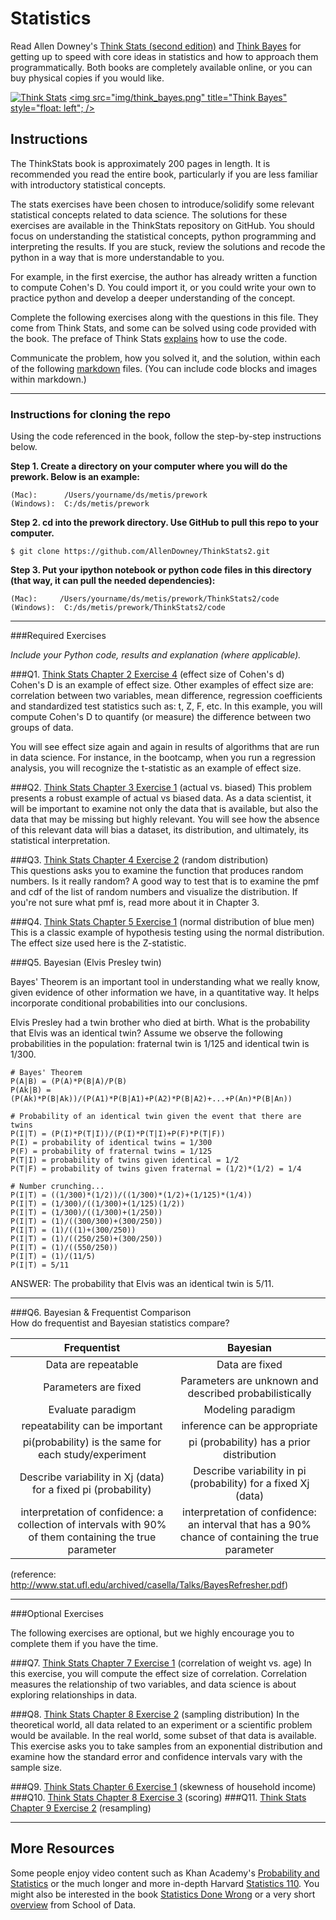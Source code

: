 # Statistics

Read Allen Downey's [Think Stats (second edition)](http://greenteapress.com/thinkstats2/) and [Think Bayes](http://greenteapress.com/thinkbayes/) for getting up to speed with core ideas in statistics and how to approach them programmatically. Both books are completely available online, or you can buy physical copies if you would like.

[<img src="img/think_stats.jpg" title="Think Stats"/>](http://greenteapress.com/thinkstats2/)
[<img src="img/think_bayes.png" title="Think Bayes" style="float: left"; />](http://greenteapress.com/thinkbayes/)  

## Instructions

The ThinkStats book is approximately 200 pages in length.  It is recommended you read the entire book, particularly if you are less familiar with introductory statistical concepts.

The stats exercises have been chosen to introduce/solidify some relevant statistical concepts related to data science.  The solutions for these exercises are available in the ThinkStats repository on GitHub.  You should focus on understanding the statistical concepts, python programming and interpreting the results.  If you are stuck, review the solutions and recode the python in a way that is more understandable to you. 

For example, in the first exercise, the author has already written a function to compute Cohen's D.  You could import it, or you could write your own to practice python and develop a deeper understanding of the concept. 

Complete the following exercises along with the questions in this file. They come from Think Stats, and some can be solved using code provided with the book. The preface of Think Stats [explains](http://greenteapress.com/thinkstats2/html/thinkstats2001.html#toc2) how to use the code.  

Communicate the problem, how you solved it, and the solution, within each of the following [markdown](https://guides.github.com/features/mastering-markdown/) files. (You can include code blocks and images within markdown.)

---

### Instructions for cloning the repo 
Using the code referenced in the book, follow the step-by-step instructions below.  

**Step 1. Create a directory on your computer where you will do the prework.  Below is an example:**

```
(Mac):      /Users/yourname/ds/metis/prework  
(Windows):  C:/ds/metis/prework
```

**Step 2. cd into the prework directory.  Use GitHub to pull this repo to your computer.**

```
$ git clone https://github.com/AllenDowney/ThinkStats2.git
```

**Step 3.  Put your ipython notebook or python code files in this directory (that way, it can pull the needed dependencies):**

```
(Mac):     /Users/yourname/ds/metis/prework/ThinkStats2/code  
(Windows):  C:/ds/metis/prework/ThinkStats2/code
```

---

###Required Exercises

*Include your Python code, results and explanation (where applicable).*

###Q1. [Think Stats Chapter 2 Exercise 4](statistics/2-4-cohens_d.md) (effect size of Cohen's d)  
Cohen's D is an example of effect size.  Other examples of effect size are:  correlation between two variables, mean difference, regression coefficients and standardized test statistics such as: t, Z, F, etc. In this example, you will compute Cohen's D to quantify (or measure) the difference between two groups of data.   

You will see effect size again and again in results of algorithms that are run in data science.  For instance, in the bootcamp, when you run a regression analysis, you will recognize the t-statistic as an example of effect size.

###Q2. [Think Stats Chapter 3 Exercise 1](statistics/3-1-actual_biased.md) (actual vs. biased)
This problem presents a robust example of actual vs biased data.  As a data scientist, it will be important to examine not only the data that is available, but also the data that may be missing but highly relevant.  You will see how the absence of this relevant data will bias a dataset, its distribution, and ultimately, its statistical interpretation.

###Q3. [Think Stats Chapter 4 Exercise 2](statistics/4-2-random_dist.md) (random distribution)  
This questions asks you to examine the function that produces random numbers.  Is it really random?  A good way to test that is to examine the pmf and cdf of the list of random numbers and visualize the distribution.  If you're not sure what pmf is, read more about it in Chapter 3.  

###Q4. [Think Stats Chapter 5 Exercise 1](statistics/5-1-blue_men.md) (normal distribution of blue men)
This is a classic example of hypothesis testing using the normal distribution.  The effect size used here is the Z-statistic. 



###Q5. Bayesian (Elvis Presley twin) 

Bayes' Theorem is an important tool in understanding what we really know, given evidence of other information we have, in a quantitative way.  It helps incorporate conditional probabilities into our conclusions.

Elvis Presley had a twin brother who died at birth.  What is the probability that Elvis was an identical twin? Assume we observe the following probabilities in the population: fraternal twin is 1/125 and identical twin is 1/300.  

```
# Bayes' Theorem
P(A|B) = (P(A)*P(B|A)/P(B)
P(Ak|B) = (P(Ak)*P(B|Ak))/(P(A1)*P(B|A1)+P(A2)*P(B|A2)+...+P(An)*P(B|An))

# Probability of an identical twin given the event that there are twins
P(I|T) = (P(I)*P(T|I))/(P(I)*P(T|I)+P(F)*P(T|F))
P(I) = probability of identical twins = 1/300
P(F) = probability of fraternal twins = 1/125
P(T|I) = probability of twins given identical = 1/2
P(T|F) = probability of twins given fraternal = (1/2)*(1/2) = 1/4

# Number crunching...
P(I|T) = ((1/300)*(1/2))/((1/300)*(1/2)+(1/125)*(1/4))
P(I|T) = (1/300)/((1/300)+(1/125)(1/2))
P(I|T) = (1/300)/((1/300)+(1/250))
P(I|T) = (1)/((300/300)+(300/250))
P(I|T) = (1)/((1)+(300/250))
P(I|T) = (1)/((250/250)+(300/250))
P(I|T) = (1)/((550/250))
P(I|T) = (1)/(11/5)
P(I|T) = 5/11
```
ANSWER: The probability that Elvis was an identical twin is 5/11. 


---

###Q6. Bayesian &amp; Frequentist Comparison  
How do frequentist and Bayesian statistics compare?

|Frequentist|Bayesian|
|:---------:|:------:|
|Data are repeatable|Data are fixed|
|Parameters are fixed|Parameters are unknown and described probabilistically|
|Evaluate paradigm|Modeling paradigm|
|repeatability can be important|inference can be appropriate|
|pi(probability) is the same for each study/experiment|pi (probability) has a prior distribution|
|Describe variability in Xj (data) for a fixed pi (probability)|Describe variability in pi (probability) for a fixed Xj (data)|
|interpretation of confidence: a collection of intervals with 90% of them containing the true parameter|interpretation of confidence: an interval that has a 90% chance of containing the true parameter|

(reference: http://www.stat.ufl.edu/archived/casella/Talks/BayesRefresher.pdf)

---

###Optional Exercises

The following exercises are optional, but we highly encourage you to complete them if you have the time.

###Q7. [Think Stats Chapter 7 Exercise 1](statistics/7-1-weight_vs_age.md) (correlation of weight vs. age)
In this exercise, you will compute the effect size of correlation.  Correlation measures the relationship of two variables, and data science is about exploring relationships in data.    

###Q8. [Think Stats Chapter 8 Exercise 2](statistics/8-2-sampling_dist.md) (sampling distribution)
In the theoretical world, all data related to an experiment or a scientific problem would be available.  In the real world, some subset of that data is available.  This exercise asks you to take samples from an exponential distribution and examine how the standard error and confidence intervals vary with the sample size.

###Q9. [Think Stats Chapter 6 Exercise 1](statistics/6-1-household_income.md) (skewness of household income)
###Q10. [Think Stats Chapter 8 Exercise 3](statistics/8-3-scoring.md) (scoring)
###Q11. [Think Stats Chapter 9 Exercise 2](statistics/9-2-resampling.md) (resampling)

---

## More Resources

Some people enjoy video content such as Khan Academy's [Probability and Statistics](https://www.khanacademy.org/math/probability) or the much longer and more in-depth Harvard [Statistics 110](https://www.youtube.com/playlist?list=PL2SOU6wwxB0uwwH80KTQ6ht66KWxbzTIo). You might also be interested in the book [Statistics Done Wrong](http://www.statisticsdonewrong.com/) or a very short [overview](http://schoolofdata.org/handbook/courses/the-math-you-need-to-start/) from School of Data.







